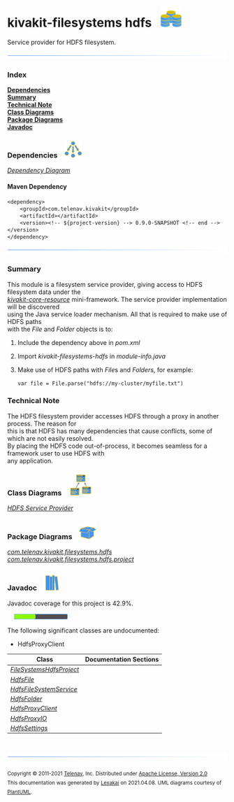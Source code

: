 # kivakit-filesystems hdfs &nbsp;&nbsp;![](documentation/images/disks-48.png)

Service provider for HDFS filesystem.

![](documentation/images/horizontal-line.png)

### Index

[**Dependencies**](#dependencies)  
[**Summary**](#summary)  
[**Technical Note**](#technical-note)  
[**Class Diagrams**](#class-diagrams)  
[**Package Diagrams**](#package-diagrams)  
[**Javadoc**](#javadoc)

### Dependencies <a name="dependencies"></a> &nbsp;&nbsp; ![](documentation/images/dependencies-40.png)

[*Dependency Diagram*](documentation/diagrams/dependencies.svg)

#### Maven Dependency

    <dependency>
        <groupId>com.telenav.kivakit</groupId>
        <artifactId></artifactId>
        <version><!-- ${project-version} --> 0.9.0-SNAPSHOT <!-- end --></version>
    </dependency>
![](documentation/images/horizontal-line.png)

[//]: # (start-user-text)

### Summary <a name = "summary"></a>

This module is a filesystem service provider, giving access to HDFS filesystem data under the  
[*kivakit-core-resource*](../../kivakit-core/resource/README.md)
mini-framework. The service provider implementation will be discovered  
using the Java service loader mechanism. All that is required to make use of HDFS paths  
with the *File* and *Folder* objects is to:

1. Include the dependency above in *pom.xml*
2. Import *kivakit-filesystems-hdfs* in *module-info.java*
3. Make use of HDFS paths with *File*s and *Folders*, for example:

       var file = File.parse("hdfs://my-cluster/myfile.txt")

### Technical Note <a name = "technical-note"></a>

The HDFS filesystem provider accesses HDFS through a proxy in another process. The reason for  
this is that HDFS has many dependencies that cause conflicts, some of which are not easily resolved.  
By placing the HDFS code out-of-process, it becomes seamless for a framework user to use HDFS with  
any application.

[//]: # (end-user-text)

### Class Diagrams <a name="class-diagrams"></a> &nbsp; &nbsp; ![](documentation/images/diagram-48.png)

[*HDFS Service Provider*](documentation/diagrams/diagram-hdfs.svg)  

### Package Diagrams <a name="package-diagrams"></a> &nbsp;&nbsp; ![](documentation/images/box-40.png)

[*com.telenav.kivakit.filesystems.hdfs*](documentation/diagrams/com.telenav.kivakit.filesystems.hdfs.svg)  
[*com.telenav.kivakit.filesystems.hdfs.project*](documentation/diagrams/com.telenav.kivakit.filesystems.hdfs.project.svg)  

### Javadoc <a name="javadoc"></a> &nbsp;&nbsp; ![](documentation/images/books-40.png)

Javadoc coverage for this project is 42.9%.  
  
&nbsp; &nbsp;  ![](documentation/images/meter-40-12.png)

The following significant classes are undocumented:  

- HdfsProxyClient

| Class | Documentation Sections |
|---|---|
| [*FileSystemsHdfsProject*](https://telenav.github.io/kivakit/javadoc/kivakit.filesystems.hdfs/com/telenav/kivakit/filesystems/hdfs/project/FileSystemsHdfsProject.html) |  |  
| [*HdfsFile*](https://telenav.github.io/kivakit/javadoc/kivakit.filesystems.hdfs/com/telenav/kivakit/filesystems/hdfs/HdfsFile.html) |  |  
| [*HdfsFileSystemService*](https://telenav.github.io/kivakit/javadoc/kivakit.filesystems.hdfs/com/telenav/kivakit/filesystems/hdfs/HdfsFileSystemService.html) |  |  
| [*HdfsFolder*](https://telenav.github.io/kivakit/javadoc/kivakit.filesystems.hdfs/com/telenav/kivakit/filesystems/hdfs/HdfsFolder.html) |  |  
| [*HdfsProxyClient*](https://telenav.github.io/kivakit/javadoc/kivakit.filesystems.hdfs/com/telenav/kivakit/filesystems/hdfs/HdfsProxyClient.html) |  |  
| [*HdfsProxyIO*](https://telenav.github.io/kivakit/javadoc/kivakit.filesystems.hdfs/com/telenav/kivakit/filesystems/hdfs/HdfsProxyIO.html) |  |  
| [*HdfsSettings*](https://telenav.github.io/kivakit/javadoc/kivakit.filesystems.hdfs/com/telenav/kivakit/filesystems/hdfs/HdfsSettings.html) |  |  

[//]: # (start-user-text)



[//]: # (end-user-text)

<br/>

![](documentation/images/horizontal-line.png)

<sub>Copyright &#169; 2011-2021 [Telenav](http://telenav.com), Inc. Distributed under [Apache License, Version 2.0](LICENSE)</sub>  
<sub>This documentation was generated by [Lexakai](https://github.com/Telenav/lexakai) on 2021.04.08. UML diagrams courtesy
of [PlantUML](http://plantuml.com).</sub>

